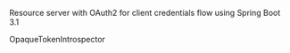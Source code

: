 Resource server with OAuth2 for client credentials flow using Spring Boot 3.1


OpaqueTokenIntrospector
